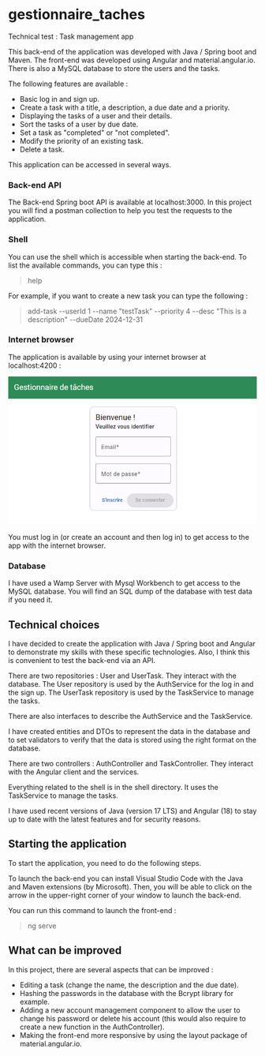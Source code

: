 # gestionnaire_taches
Technical test : Task management app

This back-end of the application was developed with Java / Spring boot and Maven. The front-end was developed using Angular and material.angular.io. There is also a MySQL database to store the users and the tasks.

The following features are available :
- Basic log in and sign up.
- Create a task with a title, a description, a due date and a priority.
- Displaying the tasks of a user and their details.
- Sort the tasks of a user by due date.
- Set a task as "completed" or "not completed".
- Modify the priority of an existing task.
- Delete a task.

This application can be accessed in several ways.

### Back-end API

The Back-end Spring boot API is available at localhost:3000. In this project you will find a postman collection to help you test the requests to the application.

### Shell

You can use the shell which is accessible when starting the back-end.
To list the available commands, you can type this :

> help

For example, if you want to create a new task you can type the following :

> add-task --userId 1 --name "testTask" --priority 4 --desc "This is a description" --dueDate 2024-12-31


### Internet browser

The application is available by using your internet browser at localhost:4200 :

![Login page](/images/login_page.png)

You must log in (or create an account and then log in) to get access to the app with the internet browser.

### Database

I have used a Wamp Server with Mysql Workbench to get access to the MySQL database.
You will find an SQL dump of the database with test data if you need it.

## Technical choices

I have decided to create the application with Java / Spring boot and Angular to demonstrate my skills with these specific technologies.
Also, I think this is convenient to test the back-end via an API.

There are two repositories : User and UserTask. They interact with the database.
The User repository is used by the AuthService for the log in and the sign up.
The UserTask repository is used by the TaskService to manage the tasks.

There are also interfaces to describe the AuthService and the TaskService.

I have created entities and DTOs to represent the data in the database and to set validators to verify that the data is stored using the right format on the database.

There are two controllers : AuthController and TaskController. They interact with the Angular client and the services.

Everything related to the shell is in the shell directory. It uses the TaskService to manage the tasks.

I have used recent versions of Java (version 17 LTS) and Angular (18) to stay up to date with the latest features and for security reasons.

## Starting the application

To start the application, you need to do the following steps.

To launch the back-end you can install Visual Studio Code with the Java and Maven extensions (by Microsoft). Then, you will be able to click on the arrow in the upper-right corner of your window to launch the back-end.

You can run this command to launch the front-end :

>ng serve

## What can be improved

In this project, there are several aspects that can be improved :
- Editing a task (change the name, the description and the due date).
- Hashing the passwords in the database with the Bcrypt library for example.
- Adding a new account management component to allow the user to change his password or delete his account (this would also require to create a new function in the AuthController).
- Making the front-end more responsive by using the layout package of material.angular.io. 